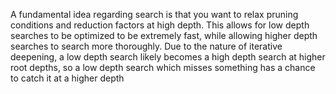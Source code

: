 A fundamental idea regarding search is that you want to relax pruning conditions and reduction factors at high depth.
This allows for low depth searches to be optimized to be extremely fast, while allowing higher depth searches to search more thoroughly.
Due to the nature of iterative deepening, a low depth search likely becomes a high depth search at higher root depths, so a low depth search which misses something has a chance to catch it at a higher depth
